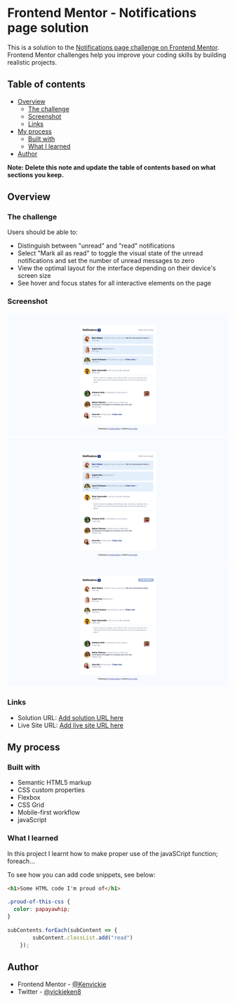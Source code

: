 # Frontend Mentor - Notifications page solution

This is a solution to the [Notifications page challenge on Frontend Mentor](https://www.frontendmentor.io/challenges/notifications-page-DqK5QAmKbC). Frontend Mentor challenges help you improve your coding skills by building realistic projects. 

## Table of contents

- [Overview](#overview)
  - [The challenge](#the-challenge)
  - [Screenshot](#screenshot)
  - [Links](#links)
- [My process](#my-process)
  - [Built with](#built-with)
  - [What I learned](#what-i-learned)
- [Author](#author)

**Note: Delete this note and update the table of contents based on what sections you keep.**

## Overview

### The challenge

Users should be able to:

- Distinguish between "unread" and "read" notifications
- Select "Mark all as read" to toggle the visual state of the unread notifications and set the number of unread messages to zero
- View the optimal layout for the interface depending on their device's screen size
- See hover and focus states for all interactive elements on the page

### Screenshot

![](./Screenshot%202023-12-26%20at%2012.53.33%20AM.png)
![](./Screenshot%202023-12-26%20at%2012.53.53%20AM.png)
![](./Screenshot%202023-12-26%20at%2012.54.13%20AM.png)

### Links

- Solution URL: [Add solution URL here](https://github.com/vickieken/notifications-page.git)
- Live Site URL: [Add live site URL here](https://vickieken.github.io/notifications-page/)

## My process

### Built with

- Semantic HTML5 markup
- CSS custom properties
- Flexbox
- CSS Grid
- Mobile-first workflow
- javaScript

### What I learned

In this project I learnt how to make proper use of the javaSCript function; foreach...

To see how you can add code snippets, see below:

```html
<h1>Some HTML code I'm proud of</h1>
```
```css
.proud-of-this-css {
  color: papayawhip;
}
```
```js
subContents.forEach(subContent => {
        subContent.classList.add("read")
    });
```

## Author

- Frontend Mentor - [@Kenvickie]("https://www.frontendmentor.io/profile/Kenvickie")
- Twitter - [@vickieken8](https://www.twitter.com/@vickieken8)
